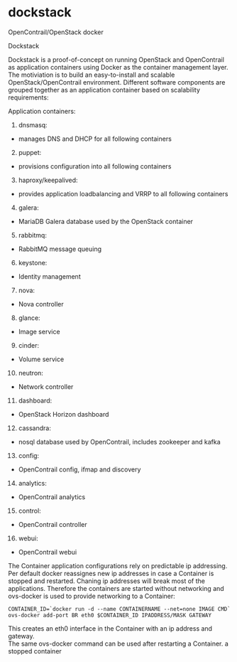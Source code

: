 # dockstack
OpenContrail/OpenStack docker

Dockstack

Dockstack is a proof-of-concept on running OpenStack and OpenContrail as application containers using Docker as the container management layer.
The motiviation is to build an easy-to-install and scalable OpenStack/OpenContrail environment.
Different software components are grouped together as an application container based on scalability requirements:

Application containers:

1. dnsmasq:  
 - manages DNS and DHCP for all following containers  

2. puppet:  
 - provisions configuration into all following containers  

3. haproxy/keepalived:  
 - provides application loadbalancing and VRRP to all following containers  

4. galera:  
 - MariaDB Galera database used by the OpenStack container  

5. rabbitmq:  
 - RabbitMQ message queuing  

6. keystone:  
 - Identity management  

7. nova:  
 - Nova controller  

8. glance:  
 - Image service  

9. cinder:  
 - Volume service  

10. neutron:  
 - Network controller  

11. dashboard:  
 - OpenStack Horizon dashboard  

12. cassandra:  
 - nosql database used by OpenContrail, includes zookeeper and kafka  

13. config:  
 - OpenContrail config, ifmap and discovery  

14. analytics:  
 - OpenContrail analytics  

15. control:  
 - OpenContrail controller  

16. webui:  
 - OpenContrail webui  

The Container application configurations rely on predictable ip addressing. 
Per default docker reassignes new ip addresses in case a Container is stopped and restarted. 
Chaning ip addresses will break most of the applications.
Therefore the containers are started without networking and ovs-docker is used to provide networking to a Container:

```
CONTAINER_ID=`docker run -d --name CONTAINERNAME --net=none IMAGE CMD`
ovs-docker add-port BR eth0 $CONTAINER_ID IPADDRESS/MASK GATEWAY
```

This creates an eth0 interface in the Container with an ip address and gateway.  
The same ovs-docker command can be used after restarting a Container.
a stopped container
